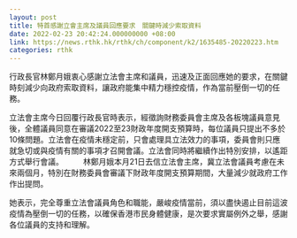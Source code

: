 ```yaml
---
layout: post
title: 特首感謝立會主席及議員回應要求　關鍵時減少索取資料
date: 2022-02-23 20:42:24.000000000 +08:00
link: https://news.rthk.hk/rthk/ch/component/k2/1635485-20220223.htm
categories: rthk
---
```


行政長官林鄭月娥衷心感謝立法會主席和議員，迅速及正面回應她的要求，在關鍵時刻減少向政府索取資料，讓政府能集中精力穩控疫情，作為當前壓倒一切的任務。

立法會主席今日回覆行政長官時表示，經徵詢財務委員會主席及各板塊議員意見後，全體議員同意在審議2022至23財政年度開支預算時，每位議員只提出不多於10條問題。立法會在疫情未穩定前，只會處理具立法效力的事項，委員會則只應就急切或與疫情有關的事項才召開會議。立法會同時將繼續作出特別安排，以遙距方式舉行會議。
　　 
林鄭月娥本月21日去信立法會主席，冀立法會議員考慮在未來兩個月，特別在財務委員會審議下財政年度開支預算期間，大量減少就政府工作作出提問。

她表示，完全尊重立法會議員角色和職能，嚴峻疫情當前，須以盡快遏止目前這波疫情為壓倒一切的任務，以確保香港市民身體健康，是次要求實屬例外之舉，感謝各位議員的支持和理解。
